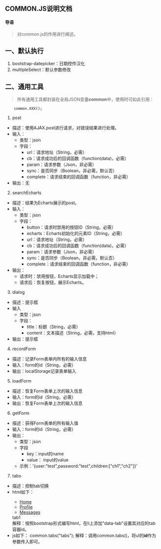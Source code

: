 ## COMMON.JS说明文档
#### 导语
> 对common.js的作用进行阐述。

## 一、默认执行
1. bootstrap-datepicker：日期控件汉化
2. multipleSelect：默认参数修改

## 二、通用工具
> 所有通用工具都封装在全局JSON变量**common**中，使用时可如此引用：
        
        common.XXX();
1. post
  - 描述：使用AJAX.post进行请求，对错误结果进行处理。
  - 输入：
    - 类型：json
    - 字段：
      - url：请求地址（String，必需）
      - cb：请求成功后的回调函数（function(data)，必需）
      - param：请求参数（Json，非必需）
      - sync：是否同步（Boolean，非必需，默认否）
      - complete：请求结束的回调函数（function，非必需）
  - 输出：无
2. searchEcharts
  - 描述：结果为Echarts展示的post。
  - 输入：
    - 类型：json
    - 字段：
      - button：请求时禁用的按钮ID（String，必需）
      - echarts：Echarts初始化的元素ID（String，必需）
      - url：请求地址（String，必需）
      - cb：请求成功后的回调函数（function(data)，必需）
      - param：请求参数（Json，非必需）
      - sync：是否同步（Boolean，非必需，默认否）
      - complete：请求结束的回调函数（function，非必需）
   - 输出：
     - 请求时：禁用按钮，Echarts显示加载中；
     - 请求后：恢复按钮，展示Echarts。
3. dialog
  - 描述：提示框
  - 输入
    - 类型：json
    - 字段：
      - title：标题（String，必需）
      - content：文本描述（String，必需，支持html）
  - 输出：提示框
4. recordForm
  - 描述：记录Form表单内所有的输入信息
  - 输入：form的id（String，必需）
  - 输出：localStorage记录表单输入
5. loadForm
  - 描述：恢复Form表单上次的输入信息
  - 输入：form的id（String，必需）
  - 输出：恢复Form表单上次的输入信息
6. getForm
  - 描述：获得Form表单的所有输入值
  - 输入：form的id（String，必需）
  - 输出：
    - 类型：json
    - 字段
      - key：input的name
      - value： input的value
    - 示例：'{user:"test",password:"test",children:["ch1","ch2"]}'
7. tabs
  - 描述：控制tab切换
  - html如下：
        <div>
    		<ul class="nav nav-tabs" id="tabs">
    		  <li role="presentation" class="active" data-tab="tab1"><a href="javascript:void(0)">Home</a></li>
    		  <li role="presentation" data-tab="tab2"><a href="javascript:void(0)">Profile</a></li>
    		  <li role="presentation" data-tab="tab3"><a href="javascript:void(0)">Messages</a></li>
    		</ul>
    		<div class="cm-card" id="tab1">tab1</div>
    		<div class="cm-card" id="tab2" style="display:none">tab2</div>
    		<div class="cm-card" id="tab3" style="display:none">tab3</div>
    	</div>解释：按照bootstrap形式编写html，在li上添加"data-tab"设置其对应的tab容器id。
  - js如下：
         common.tabs("tabs");
    解释：调用common.tabs()，将ul的**id**作为参数传入即可。
